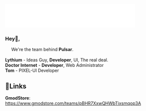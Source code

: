 ![](https://github.com/Pulsar-Dev/.github/blob/master/white-thin.png?raw=true)

### Hey👋, 

&nbsp; &nbsp; &nbsp;We're the team behind **Pulsar**.
<br/><br/>
**Lythium** 				- Ideas Guy, **Developer**, UI, The real deal.\
**Doctor Internet** 	- **Developer**, Web Administrator\
**Tom** 						- PIXEL-UI Developer

## 📎Links
**GmodStore**:  https://www.gmodstore.com/teams/pBHR7XxwQHWbTixsmqop3A
